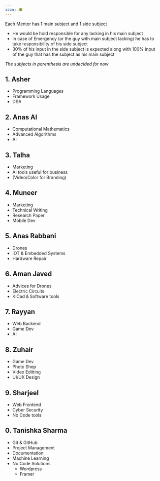 ```yaml
---
icon: 🎓
---
```

Each Mentor has 1 main subject and 1 side subject
- He would be hold responsible for any lacking in his main subject
- In case of Emergency (or the guy with main subject lacking) he has to take responsibility of his side subject
- 30% of his input in the side subject is expected along with 100% input of the guy that has the subject as his main subject

_The subjects in parenthesis are undecided for now_

## 1. Asher
- Programming Languages
- Framework Usage
- DSA
## 2. Anas AI
- Computational Mathematics
- Advanced Algorithms
- AI

## 3. Talha
- Marketing
- AI tools useful for business
- (Video/Color for Branding)

## 4. Muneer
- Marketing
- Technical Writing
- Research Paper
- Mobile Dev

## 5. Anas Rabbani
- Drones
- IOT & Embedded Systems
- Hardware Repair

## 6. Aman Javed
- Advices for Drones
- Electric Circuits
- KiCad & Software tools

## 7. Rayyan
- Web Backend
- Game Dev
- AI

## 8. Zuhair
- Game Dev
- Photo Shop
- Video Editting
- UI/UX Design

## 9. Sharjeel
- Web Frontend
- Cyber Security
- No Code tools

## 0. Tanishka Sharma
- Git & GitHub
- Project Management
- Documentation
- Machine Learning
- No Code Solutions
	- Wordpress
	- Framer

